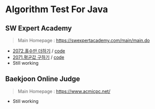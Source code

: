 # Algorithm Test For Java
## SW Expert Academy
> Main Homepage : https://swexpertacademy.com/main/main.do
- [2072.홀수만 더하기](https://swexpertacademy.com/main/code/problem/problemList.do?problemLevel=1&problemTitle=&orderBy=FIRST_REG_DATETIME&select-1=&pageSize=10&pageIndex=1#none) / [code](https://github.com/rasnim/Algorithm_Test_Java/blob/master/SW%20Expert%20Academy/D1/Solution_2072_%ED%99%80%EC%88%98%EB%A7%8C%EB%8D%94%ED%95%98%EA%B8%B0.java)
- [2071.평균값 구하기](https://swexpertacademy.com/main/code/problem/problemList.do?problemLevel=1&problemTitle=&orderBy=FIRST_REG_DATETIME&select-1=&pageSize=10&pageIndex=1#none) / [code](https://github.com/rasnim/Algorithm_Test_Java/blob/master/SW%20Expert%20Academy/D1/Solution_2071_%ED%8F%89%EA%B7%A0%EA%B0%92%EA%B5%AC%ED%95%98%EA%B8%B0.java)
- Still working

## Baekjoon Online Judge
> Main Homepage : https://www.acmicpc.net/
 - Still working
